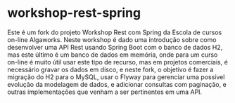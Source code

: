# workshop-rest-spring

Este é um fork do projeto Workshop Rest com Spring da Escola de cursos on-line Algaworks. Neste workshop é dado uma introdução
sobre como desenvolver uma API Rest usando Spring Boot com o banco de dados H2, mas este último é um banco de dados em memória,
onde para um curso on-line é muito útil usar este tipo de recurso, mas em projetos comerciais, é necessário gravar os dados
em disco, e neste fork, o objetivo é fazer a migração do H2 para o MySQL, usar o Flyway para gerenciar uma possível evolução
da modelagem de dados, e adicionar consultas com paginação, e outras implementações que venham a ser pertinentes em uma API.

